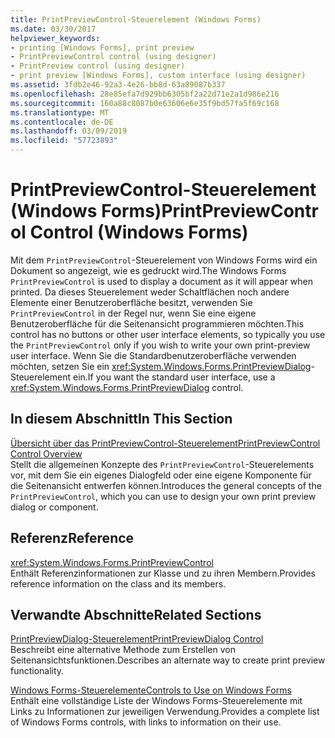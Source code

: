 ```yaml
---
title: PrintPreviewControl-Steuerelement (Windows Forms)
ms.date: 03/30/2017
helpviewer_keywords:
- printing [Windows Forms], print preview
- PrintPreviewControl control (using designer)
- PrintPreview control (using designer)
- print preview [Windows Forms], custom interface (using designer)
ms.assetid: 3fdb2e46-92a3-4e26-bb8d-63a89087b337
ms.openlocfilehash: 28e85efa7d929bb6305bf2a22d71e2a1d986e216
ms.sourcegitcommit: 160a88c8087b0e63606e6e35f9bd57fa5f69c168
ms.translationtype: MT
ms.contentlocale: de-DE
ms.lasthandoff: 03/09/2019
ms.locfileid: "57723893"
---
```

# <a name="printpreviewcontrol-control-windows-forms"></a><span data-ttu-id="3fb40-102">PrintPreviewControl-Steuerelement (Windows Forms)</span><span class="sxs-lookup"><span data-stu-id="3fb40-102">PrintPreviewControl Control (Windows Forms)</span></span>
<span data-ttu-id="3fb40-103">Mit dem `PrintPreviewControl`-Steuerelement von Windows Forms wird ein Dokument so angezeigt, wie es gedruckt wird.</span><span class="sxs-lookup"><span data-stu-id="3fb40-103">The Windows Forms `PrintPreviewControl` is used to display a document as it will appear when printed.</span></span> <span data-ttu-id="3fb40-104">Da dieses Steuerelement weder Schaltflächen noch andere Elemente einer Benutzeroberfläche besitzt, verwenden Sie `PrintPreviewControl` in der Regel nur, wenn Sie eine eigene Benutzeroberfläche für die Seitenansicht programmieren möchten.</span><span class="sxs-lookup"><span data-stu-id="3fb40-104">This control has no buttons or other user interface elements, so typically you use the `PrintPreviewControl` only if you wish to write your own print-preview user interface.</span></span> <span data-ttu-id="3fb40-105">Wenn Sie die Standardbenutzeroberfläche verwenden möchten, setzen Sie ein <xref:System.Windows.Forms.PrintPreviewDialog>-Steuerelement ein.</span><span class="sxs-lookup"><span data-stu-id="3fb40-105">If you want the standard user interface, use a <xref:System.Windows.Forms.PrintPreviewDialog> control.</span></span>  
  
## <a name="in-this-section"></a><span data-ttu-id="3fb40-106">In diesem Abschnitt</span><span class="sxs-lookup"><span data-stu-id="3fb40-106">In This Section</span></span>  
 [<span data-ttu-id="3fb40-107">Übersicht über das PrintPreviewControl-Steuerelement</span><span class="sxs-lookup"><span data-stu-id="3fb40-107">PrintPreviewControl Control Overview</span></span>](printpreviewcontrol-control-overview-windows-forms.md)  
 <span data-ttu-id="3fb40-108">Stellt die allgemeinen Konzepte des `PrintPreviewControl`-Steuerelements vor, mit dem Sie ein eigenes Dialogfeld oder eine eigene Komponente für die Seitenansicht entwerfen können.</span><span class="sxs-lookup"><span data-stu-id="3fb40-108">Introduces the general concepts of the `PrintPreviewControl`, which you can use to design your own print preview dialog or component.</span></span>  
  
## <a name="reference"></a><span data-ttu-id="3fb40-109">Referenz</span><span class="sxs-lookup"><span data-stu-id="3fb40-109">Reference</span></span>  
 <xref:System.Windows.Forms.PrintPreviewControl>  
 <span data-ttu-id="3fb40-110">Enthält Referenzinformationen zur Klasse und zu ihren Membern.</span><span class="sxs-lookup"><span data-stu-id="3fb40-110">Provides reference information on the class and its members.</span></span>  
  
## <a name="related-sections"></a><span data-ttu-id="3fb40-111">Verwandte Abschnitte</span><span class="sxs-lookup"><span data-stu-id="3fb40-111">Related Sections</span></span>  
 [<span data-ttu-id="3fb40-112">PrintPreviewDialog-Steuerelement</span><span class="sxs-lookup"><span data-stu-id="3fb40-112">PrintPreviewDialog Control</span></span>](printpreviewdialog-control-windows-forms.md)  
 <span data-ttu-id="3fb40-113">Beschreibt eine alternative Methode zum Erstellen von Seitenansichtsfunktionen.</span><span class="sxs-lookup"><span data-stu-id="3fb40-113">Describes an alternate way to create print preview functionality.</span></span>  
  
 [<span data-ttu-id="3fb40-114">Windows Forms-Steuerelemente</span><span class="sxs-lookup"><span data-stu-id="3fb40-114">Controls to Use on Windows Forms</span></span>](controls-to-use-on-windows-forms.md)  
 <span data-ttu-id="3fb40-115">Enthält eine vollständige Liste der Windows Forms-Steuerelemente mit Links zu Informationen zur jeweiligen Verwendung.</span><span class="sxs-lookup"><span data-stu-id="3fb40-115">Provides a complete list of Windows Forms controls, with links to information on their use.</span></span>

